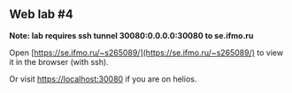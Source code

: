 ## Web lab #4

**Note: lab requires ssh tunnel 30080:0.0.0.0:30080 to se.ifmo.ru**

Open [https://se.ifmo.ru/~s265089/](https://se.ifmo.ru/~s265089/) to view it in the browser (with ssh).

Or visit [https://localhost:30080](https://localhost:30080) if you are on helios.
